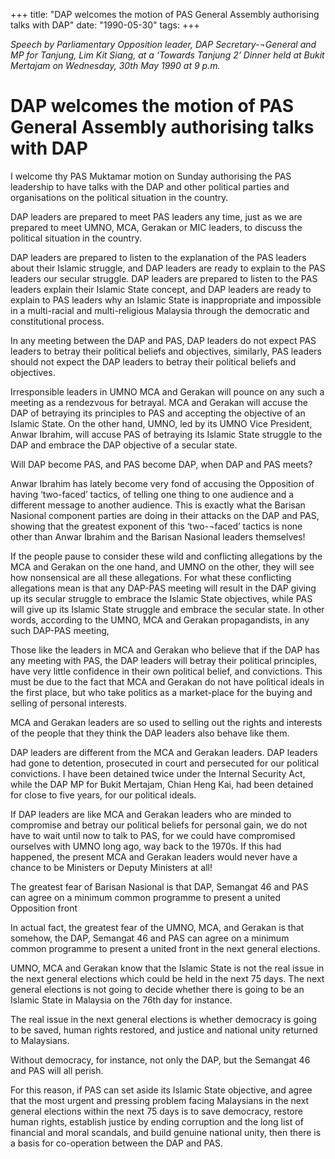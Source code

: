 +++ 
title: "DAP welcomes the motion of PAS General Assembly authorising talks with DAP"
date: "1990-05-30"
tags:
+++

_Speech by Parliamentary Opposition leader, DAP Secretary-¬General and MP for Tanjung, Lim Kit Siang, at a ‘Towards Tanjung 2’ Dinner held at Bukit Mertajam on Wednesday, 30th May 1990 at 9 p.m._

# DAP welcomes the motion of PAS General Assembly authorising talks with DAP

I welcome thy PAS Muktamar motion on Sunday authorising the PAS leadership to have talks with the DAP and other political parties and organisations on the political situation in the country.</u>

DAP leaders are prepared to meet PAS leaders any time, just as we are prepared to meet UMNO, MCA, Gerakan or MIC leaders, to discuss the political situation in the country.

DAP leaders are prepared to listen to the explanation of the PAS leaders about their Islamic struggle, and DAP leaders are ready to explain to the PAS leaders our secular struggle. DAP leaders are prepared to listen to the PAS leaders explain their Islamic State concept, and DAP leaders are ready to explain to PAS leaders why an Islamic State is inappropriate and impossible in a multi-racial and multi-religious Malaysia through the democratic and constitutional process.

In any meeting between the DAP and PAS, DAP leaders do not expect PAS leaders to betray their political beliefs and objectives, similarly, PAS leaders should not expect the DAP leaders to betray their political beliefs and objectives.

Irresponsible leaders in UMNO MCA and Gerakan will pounce on any such a meeting as a rendezvous for betrayal. MCA and Gerakan will accuse the DAP of betraying its principles to PAS and accepting the objective of an Islamic State. On the other hand, UMNO, led by its UMNO Vice President, Anwar Ibrahim, will accuse PAS of betraying its Islamic State struggle to the DAP and embrace the DAP objective of a secular state.

Will DAP become PAS, and PAS become DAP, when DAP and PAS meets?

Anwar Ibrahim has lately become very fond of accusing the Opposition of having ‘two-faced’ tactics, of telling one thing to one audience and a different message to another audience. This is exactly what the Barisan Nasional component parties are doing in their attacks on the DAP and PAS, showing that the greatest exponent of this ‘two-¬faced’ tactics is none other than Anwar Ibrahim and the Barisan Nasional leaders themselves!

If the people pause to consider these wild and conflicting allegations by the MCA and Gerakan on the one hand, and UMNO on the other, they will see how nonsensical are all these allegations. For what these conflicting allegations mean is that any DAP-PAS meeting will result in the DAP giving up its secular struggle to embrace the Islamic State objectives, while PAS will give up its Islamic State struggle and embrace the secular state. In other words, according to the UMNO, MCA and Gerakan propagandists, in any such DAP-PAS meeting,

Those like the leaders in MCA and Gerakan who believe that if the DAP has any meeting with PAS, the DAP leaders will betray their political principles, have very little confidence in their own political belief, and convictions. This must be due to the fact that MCA and Gerakan do not have political ideals in the first place, but who take politics as a market-place for the buying and selling of personal interests.

MCA and Gerakan leaders are so used to selling out the rights and interests of the people that they think the DAP leaders also behave like them.

DAP leaders are different from the MCA and Gerakan leaders. DAP leaders had gone to detention, prosecuted in court and persecuted for our political convictions. I have been detained twice under the
Internal Security Act, while the DAP MP for Bukit Mertajam, Chian Heng Kai, had been detained for close to five years, for our political ideals.

If DAP leaders are like MCA and Gerakan leaders who are minded to compromise and betray our political beliefs for personal gain, we do not have to wait until now to talk to PAS, for we could have compromised ourselves with UMNO long ago, way back to the 1970s. If this had happened, the present MCA and Gerakan leaders would never have a chance to be Ministers or Deputy Ministers at all!

The greatest fear of Barisan Nasional is that DAP, Semangat 46 and PAS can agree on a minimum common programme to present a united Opposition front

In actual fact, the greatest fear of the UMNO, MCA, and Gerakan is that somehow, the DAP, Semangat 46 and PAS can agree on a minimum common programme to present a united front in the next general elections.

UMNO, MCA and Gerakan know that the Islamic State is not the real issue in the next general elections which could be held in the next 75 days. The next general elections is not going to decide whether there is going to be an Islamic State in Malaysia on the 76th day for instance.

The real issue in the next general elections is whether democracy is going to be saved, human rights restored, and justice and national unity returned to Malaysians.

Without democracy, for instance, not only the DAP, but the Semangat 46 and PAS will all perish.

For this reason, if PAS can set aside its Islamic State objective, and agree that the most urgent and pressing problem facing Malaysians in the next general elections within the next 75 days is to save democracy, restore human rights, establish justice by ending corruption and the long list of financial and moral scandals, and build genuine national unity, then there is a basis for co-operation between the DAP and PAS.
 
